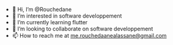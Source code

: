 - 👋 Hi, I’m @Rouchedane
- 👀 I’m interested in software developpement
- 🌱 I’m currently learning flutter
- 💞️ I’m looking to collaborate on software developpement
- 📫 How to reach me at me.rouchedaanealassane@gmail.com

<!---
Rouchedane/Rouchedane is a ✨ special ✨ repository because its `README.md` (this file) appears on your GitHub profile.
You can click the Preview link to take a look at your changes.
--->
